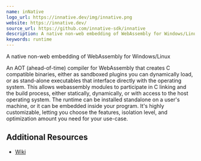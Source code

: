 ```yaml
---
name: inNative
logo_url: https://innative.dev/img/innative.png
website: https://innative.dev/
source_url: https://github.com/innative-sdk/innative
description: A native non-web embedding of WebAssembly for Windows/Linux
keywords: runtime
---
```


A native non-web embedding of WebAssembly for Windows/Linux

An AOT (ahead-of-time) compiler for WebAssembly that creates C compatible binaries, either as sandboxed plugins you can dynamically load, or as stand-alone executables that interface directly with the operating system. This allows webassembly modules to participate in C linking and the build process, either statically, dynamically, or with access to the host operating system. The runtime can be installed standalone on a user's machine, or it can be embedded inside your program. It's highly customizable, letting you choose the features, isolation level, and optimization amount you need for your use-case.

## Additional Resources

- [Wiki](https://github.com/innative-sdk/innative/wiki)
